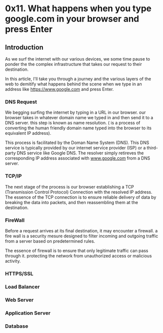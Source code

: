 # 0x11. What happens when you type google.com in your browser and press Enter 


## Introduction

As we surf the internet with our various devices, we some time pause to ponder the the complex infrastructure that takes our request to their destination. 

In this article, I'll take you through a journey and the various layers of the web to demitify what happens behind the scene when we type in an address like https://www.google.com and press Enter.


### DNS Request

We begging surfing the internet by typing in a URL in our browser. our browser takes in whatever domain name we typed in and then send it to a DNS server. this step is known as name resolution. ( is a process of converting the human friendly domain name typed into the browser to its equivalent IP address).

This process is facilitated by the Doman Name System (DNS). This DNS service is typically provided by our internet service provider (ISP) or a third-party DNS service like Google DNS. The resolver simply retireves the corresponding IP address associated with www.google.com from a DNS server. 

### TCP/IP

The next stage of the process is our browser establishing a TCP (Transmission Control Protocol) Connection with the resolved IP address. The essence of the TCP connection is to ensure reliable delivery of data by breaking the data into packets, and then reassembling them at the destination.

### FireWall

Before a request arrives at its final destination, it may encounter a firewall. 
 a fire wall is a security mesure designed to filter incoming and outgoing traffic from a server based on predetermined rules. 

 The essence of firewall is to ensure that only legitimate traffic can pass through it. protecting the network from unauthorized access or malicious activity. 

### HTTPS/SSL

### Load Balancer

### Web Server

### Application Server

### Database